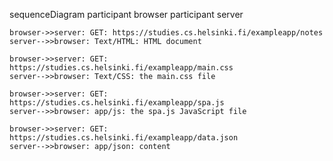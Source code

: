 sequenceDiagram
    participant browser
    participant server

    browser->>server: GET: https://studies.cs.helsinki.fi/exampleapp/notes
    server-->>browser: Text/HTML: HTML document
   
    browser->>server: GET: https://studies.cs.helsinki.fi/exampleapp/main.css
    server-->>browser: Text/CSS: the main.css file
   
    browser->>server: GET: https://studies.cs.helsinki.fi/exampleapp/spa.js
    server-->>browser: app/js: the spa.js JavaScript file

    browser->>server: GET: https://studies.cs.helsinki.fi/exampleapp/data.json
    server-->>browser: app/json: content

    
